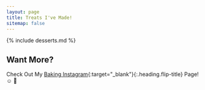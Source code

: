 ```yaml
---
layout: page
title: Treats I've Made!
sitemap: false
---
```



{% include desserts.md %}

## Want More?

Check Out My [Baking Instagram](https://www.instagram.com/gs_sweet_inventions/){:target="_blank"}{:.heading.flip-title} Page! :relaxed: :cake:
